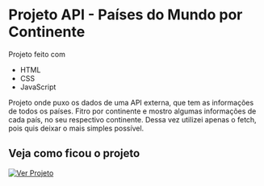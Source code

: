 # Projeto API - Países do Mundo por Continente

Projeto feito com

- HTML
- CSS
- JavaScript

Projeto onde puxo os dados de uma API externa, que tem as informações de todos os países.
Fitro por continente e mostro algumas informações de cada país, no seu respectivo continente. Dessa vez utilizei apenas o fetch, pois quis deixar o mais simples possível.

## Veja como ficou o projeto

[![Ver Projeto](https://img.shields.io/badge/ver_projeto-75d?style=for-the-badge&logo=sonarsource&logoColor=white)](https://victorjardim.dev/meus-projetos/paises-continente)
